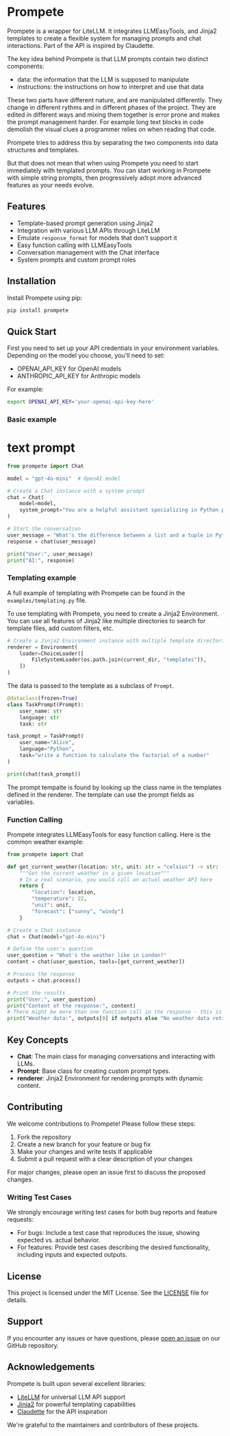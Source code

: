 # Prompete

Prompete is a wrapper for LiteLLM.
It integrates LLMEasyTools, and Jinja2 templates to create a flexible system for
managing prompts and chat interactions. Part of the API is inspired by Claudette.


The key idea behind Prompete is that LLM prompts contain two distinct components:
- data: the information that the LLM is supposed to manipulate
- instructions: the instructions on how to interpret and use that data

These two parts have different nature, and are manipulated differently.
They change in different rythms and in different phases of the project. They are
edited in different ways and mixing them together is error prone and makes the
prompt management harder. For example long text blocks in code demolish the
visual clues a programmer relies on when reading that code.

Prompete tries to address this by separating the two components into data structures and
templates.

But that does not mean that when using Prompete you need to start immediately with 
templated prompts. You can start working in Prompete with simple string prompts,
then progressively adopt more advanced features as your needs evolve.

## Features

- Template-based prompt generation using Jinja2
- Integration with various LLM APIs through LiteLLM
- Emulate `response_format` for models that don't support it
- Easy function calling with LLMEasyTools
- Conversation management with the Chat interface
- System prompts and custom prompt roles

## Installation

Install Prompete using pip:

```bash
pip install prompete
```

## Quick Start

First you need to set up your API credentials in your environment variables.
Depending on the model you choose, you'll need to set:
- OPENAI_API_KEY for OpenAI models
- ANTHROPIC_API_KEY for Anthropic models

For example:
```bash
export OPENAI_API_KEY='your-openai-api-key-here'
```

### Basic example
# text prompt

```python
from prompete import Chat

model = "gpt-4o-mini"  # OpenAI model

# Create a Chat instance with a system prompt
chat = Chat(
    model=model,
    system_prompt="You are a helpful assistant specializing in Python programming."
)

# Start the conversation
user_message = "What's the difference between a list and a tuple in Python?"
response = chat(user_message)

print("User:", user_message)
print("AI:", response)
```

### Templating example

A full example of templating with Prompete can be found in the `examples/templating.py` file.

To use templating with Prompete, you need to create a Jinja2 Environment.
You can use all features of Jinja2 like multiple directories to search for template files, add
custom filters, etc.

```python
# Create a Jinja2 Environment instance with multiple template directories
renderer = Environment(
    loader=ChoiceLoader([
        FileSystemLoader(os.path.join(current_dir, "templates")),
    ])
)
```

The data is passed to the template as a subclass of `Prompt`.

```python
@dataclass(frozen=True)
class TaskPrompt(Prompt):
    user_name: str
    language: str
    task: str

task_prompt = TaskPrompt(
    user_name="Alice",
    language="Python",
    task="write a function to calculate the factorial of a number"
)

print(chat(task_prompt))
```

The prompt tempalte is found by looking up the class name in the templates defined in the renderer.
The template can use the prompt fields as variables.

### Function Calling

Prompete integrates LLMEasyTools for easy function calling.
Here is the common weather example:

```python
from prompete import Chat

def get_current_weather(location: str, unit: str = "celsius") -> str:
    """Get the current weather in a given location"""
    # In a real scenario, you would call an actual weather API here
    return {
        "location": location,
        "temperature": 22,
        "unit": unit,
        "forecast": ["sunny", "windy"]
    }

# Create a Chat instance
chat = Chat(model="gpt-4o-mini")

# Define the user's question
user_question = "What's the weather like in London?"
content = chat(user_question, tools=[get_current_weather])

# Process the response
outputs = chat.process()

# Print the results
print("User:", user_question)
print("Content of the response:", content)
# There might be more than one function call in the response - this is why output is a list
print("Weather data:", outputs[0] if outputs else "No weather data retrieved")
```

## Key Concepts

- **Chat**: The main class for managing conversations and interacting with LLMs.
- **Prompt**: Base class for creating custom prompt types.
- **renderer**: Jinja2 Environment for rendering prompts with dynamic content.

## Contributing

We welcome contributions to Prompete! Please follow these steps:

1. Fork the repository
2. Create a new branch for your feature or bug fix
3. Make your changes and write tests if applicable
4. Submit a pull request with a clear description of your changes

For major changes, please open an issue first to discuss the proposed changes.

### Writing Test Cases

We strongly encourage writing test cases for both bug reports and feature requests:

- For bugs: Include a test case that reproduces the issue, showing expected vs. actual behavior.
- For features: Provide test cases describing the desired functionality, including inputs and expected outputs.


## License

This project is licensed under the MIT License. See the [LICENSE](LICENSE) file for details.

## Support

If you encounter any issues or have questions, please [open an issue](https://github.com/zby/prompete/issues) on our GitHub repository.

## Acknowledgements

Prompete is built upon several excellent libraries:

- [LiteLLM](https://github.com/BerriAI/litellm) for universal LLM API support
- [Jinja2](https://jinja.palletsprojects.com/) for powerful templating capabilities
- [Claudette](https://claudette.answer.ai/) for the API inspiration

We're grateful to the maintainers and contributors of these projects.
